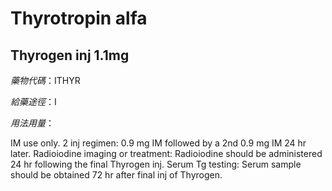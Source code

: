 # Thyrotropin alfa

## Thyrogen inj 1.1mg

*藥物代碼*：ITHYR

*給藥途徑*：I

*用法用量*：

IM use only.
2 inj regimen: 0.9 mg IM followed by a 2nd 0.9 mg IM 24 hr later. 
Radioiodine imaging or treatment: Radioiodine should be administered 24 hr following the final Thyrogen inj. Serum Tg testing: Serum sample should be obtained 72 hr after final inj of Thyrogen.

